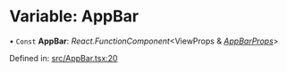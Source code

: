 # Variable: AppBar

• `Const` **AppBar**: *React.FunctionComponent*<ViewProps & [*AppBarProps*](../types/appbarprops.md)\>

Defined in: [src/AppBar.tsx:20](https://github.com/minimal-ui/minimal-ui/blob/main/packages/minimalui/src/AppBar.tsx#L20)
